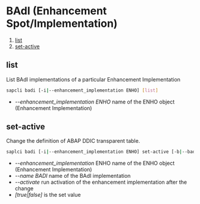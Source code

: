 # BAdI (Enhancement Spot/Implementation)

1. [list](#list)
1. [set-active](#set-active)


## list

List BAdI implementations of a particular Enhancement Implementation

```bash
sapcli badi [-i|--enhancement_implementation ENHO] [list]
```

* _--enhancement_implementation ENHO_ name of the ENHO object (Enhancement Implementation)

## set-active

Change the definition of ABAP DDIC transparent table.

```bash
saplci badi [-i|--enhancement_implementation ENHO] set-active [-b|--badi NAME] [-a|--activate] [true|false]
```

* _--enhancement_implementation_ ENHO name of the ENHO object (Enhancement Implementation)
* _--name BADI_ name of the BAdI implementation
* _--activate_ run activation of the enhancement implementation after the change
* _[true|false]_ is the set value
